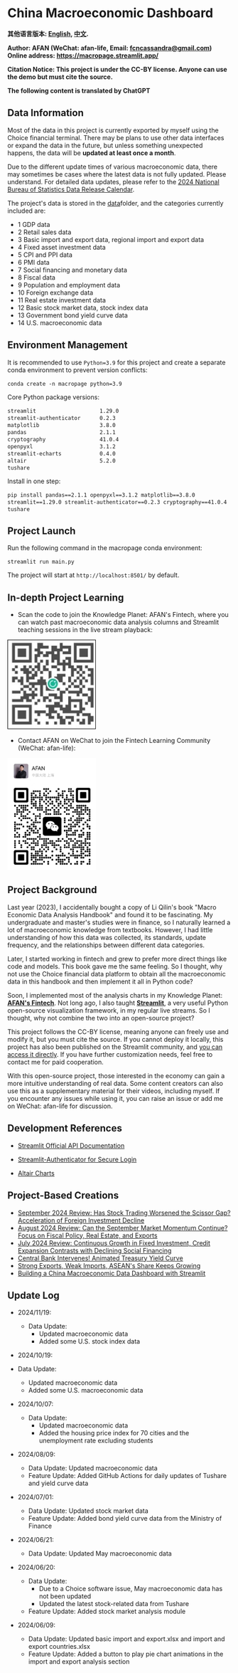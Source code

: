# China Macroeconomic Dashboard
**其他语言版本: [English](README.md), [中文](README_zh.md).**

**Author: AFAN (WeChat: afan-life, Email: fcncassandra@gmail.com)**  
**Online address: https://macropage.streamlit.app/**

**Citation Notice: This project is under the CC-BY license. Anyone can use the demo but must cite the source.**

**The following content is translated by ChatGPT**

## Data Information

Most of the data in this project is currently exported by myself using the Choice financial terminal. There may be plans to use other data interfaces or expand the data in the future, but unless something unexpected happens, the data will be **updated at least once a month**.

Due to the different update times of various macroeconomic data, there may sometimes be cases where the latest data is not fully updated. Please understand. For detailed data updates, please refer to the [2024 National Bureau of Statistics Data Release Calendar](https://www.stats.gov.cn/xxgk/sjfb/fbrcb/202312/t20231229_1946090.html).

The project's data is stored in the [data](data)folder, and the categories currently included are:

- 1 GDP data
- 2 Retail sales data
- 3 Basic import and export data, regional import and export data
- 4 Fixed asset investment data
- 5 CPI and PPI data
- 6 PMI data
- 7 Social financing and monetary data
- 8 Fiscal data
- 9 Population and employment data
- 10 Foreign exchange data
- 11 Real estate investment data
- 12 Basic stock market data, stock index data
- 13 Government bond yield curve data
- 14 U.S. macroeconomic data

## Environment Management

It is recommended to use `Python=3.9` for this project and create a separate conda environment to prevent version conflicts:

```
conda create -n macropage python=3.9
```

Core Python package versions:

```
streamlit                    1.29.0
streamlit-authenticator      0.2.3
matplotlib                   3.8.0
pandas                       2.1.1
cryptography                 41.0.4
openpyxl                     3.1.2
streamlit-echarts            0.4.0
altair                       5.2.0
tushare
```

Install in one step:

```
pip install pandas==2.1.1 openpyxl==3.1.2 matplotlib==3.8.0 streamlit==1.29.0 streamlit-authenticator==0.2.3 cryptography==41.0.4 tushare
```

## Project Launch

Run the following command in the macropage conda environment:

```
streamlit run main.py
```

The project will start at `http://localhost:8501/` by default.

## In-depth Project Learning

- Scan the code to join the Knowledge Planet: AFAN's Fintech, where you can watch past macroeconomic data analysis columns and Streamlit teaching sessions in the live stream playback:

<img src="asset/planet.jpg" title="" alt="Knowledge Planet: AFAN's Fintech" width="199">

- Contact AFAN on WeChat to join the Fintech Learning Community (WeChat: afan-life):  

<img src="asset/weixin.png" title="" alt="WeChat: afan-life" width="199">

## Project Background

Last year (2023), I accidentally bought a copy of Li Qilin's book "Macro Economic Data Analysis Handbook" and found it to be fascinating. My undergraduate and master's studies were in finance, so I naturally learned a lot of macroeconomic knowledge from textbooks. However, I had little understanding of how this data was collected, its standards, update frequency, and the relationships between different data categories.

Later, I started working in fintech and grew to prefer more direct things like code and models. This book gave me the same feeling. So I thought, why not use the Choice financial data platform to obtain all the macroeconomic data in this handbook and then implement it all in Python code?

Soon, I implemented most of the analysis charts in my Knowledge Planet: **[AFAN's Fintech](https://t.zsxq.com/QBfx5)**. Not long ago, I also taught **[Streamlit](https://t.zsxq.com/ip6Zt)**, a very useful Python open-source visualization framework, in my regular live streams. So I thought, why not combine the two into an open-source project?

This project follows the CC-BY license, meaning anyone can freely use and modify it, but you must cite the source. If you cannot deploy it locally, this project has also been published on the Streamlit community, and [you can access it directly](https://macropage.streamlit.app/). If you have further customization needs, feel free to contact me for paid cooperation.

With this open-source project, those interested in the economy can gain a more intuitive understanding of real data. Some content creators can also use this as a supplementary material for their videos, including myself. If you encounter any issues while using it, you can raise an issue or add me on WeChat: afan-life for discussion.

## Development References

- [Streamlit Official API Documentation](https://docs.streamlit.io/library/api-reference)

- [Streamlit-Authenticator for Secure Login](https://github.com/mkhorasani/Streamlit-Authenticator)

- [Altair Charts](https://altair.streamlit.app/)

## Project-Based Creations
- [September 2024 Review: Has Stock Trading Worsened the Scissor Gap? Acceleration of Foreign Investment Decline](https://www.bilibili.com/video/BV1YxCoYeEqJ/)
- [August 2024 Review: Can the September Market Momentum Continue? Focus on Fiscal Policy, Real Estate, and Exports](https://www.bilibili.com/video/BV19r11YrES6/)
- [July 2024 Review: Continuous Growth in Fixed Investment, Credit Expansion Contrasts with Declining Social Financing](https://www.bilibili.com/video/BV1roWWexEmC/)
- [Central Bank Intervenes! Animated Treasury Yield Curve](https://www.bilibili.com/video/BV1jx4y187ws/)  
- [Strong Exports, Weak Imports, ASEAN's Share Keeps Growing](https://www.bilibili.com/video/BV14M4m1U7iK/)  
- [Building a China Macroeconomic Data Dashboard with Streamlit](https://www.bilibili.com/video/BV1fJ4m1u7u9/)

## Update Log
- 2024/11/19:  
  - Data Update:  
    - Updated macroeconomic data  
    - Added some U.S. stock index data  

-  2024/10/19:  
  - Data Update:  
    - Updated macroeconomic data  
    - Added some U.S. macroeconomic data  

- 2024/10/07:  
  - Data Update:  
    - Updated macroeconomic data  
    - Added the housing price index for 70 cities and the unemployment rate excluding students  

- 2024/08/09:
  - Data Update: Updated macroeconomic data
  - Feature Update: Added GitHub Actions for daily updates of Tushare and yield curve data

- 2024/07/01:
  - Data Update: Updated stock market data
  - Feature Update: Added bond yield curve data from the Ministry of Finance

- 2024/06/21:
  - Data Update: Updated May macroeconomic data

- 2024/06/20:
  - Data Update:
    - Due to a Choice software issue, May macroeconomic data has not been updated
    - Updated the latest stock-related data from Tushare
  - Feature Update: Added stock market analysis module

- 2024/06/09:
  - Data Update: Updated basic import and export.xlsx and import and export countries.xlsx
  - Feature Update: Added a button to play pie chart animations in the import and export analysis section